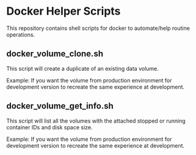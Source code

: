 # Docker Helper Scripts

This repository contains shell scripts for docker to automate/help routine operations.

## docker_volume_clone.sh

This script will create a duplicate of an existing data volume.

Example: If you want the volume from production environment for development version to recreate the same experience at development.

## docker_volume_get_info.sh

This script will list all the volumes with the attached stopped or running container IDs and disk space size.

Example: If you want the volume from production environment for development version to recreate the same experience at development.
